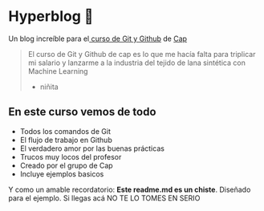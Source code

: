 # Hyperblog 💚
Un blog increíble para el[ curso de Git y Github](https://www.instagram.com/balltze/?hl=es-la " curso de Git y Github") de [Cap](https://www.instagram.com/balltze/?hl=es-la "Cap!")
> El curso de Git y Github de cap es lo que me hacía falta para triplicar mi salario y lanzarme a la industria del tejido de lana sintética con Machine Learning
> - niñita

## En este curso vemos de todo
* Todos los comandos de Git
* El flujo de trabajo en Github
* El verdadero amor por las buenas prácticas
* Trucos muy locos del profesor
* Creado por el grupo de Cap
* Incluye ejemplos basicos

Y como un amable recordatorio: **Este readme.md es un chiste**.  Diseñado para el ejemplo. Si llegas acá NO TE LO TOMES EN SERIO 